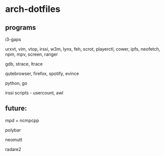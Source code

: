 # arch-dotfiles

## programs

i3-gaps

urxvt, vim, vtop, irssi, w3m,  lynx, feh, scrot, playerctl, cower, ipfs, neofetch, npm, mpv, screen, ranger

gdb, strace, ltrace

qutebrowser, firefox, spotify, evince

python, go

irssi scripts - usercount, awl

## future:

mpd + ncmpcpp

polybar

neomutt

radare2
